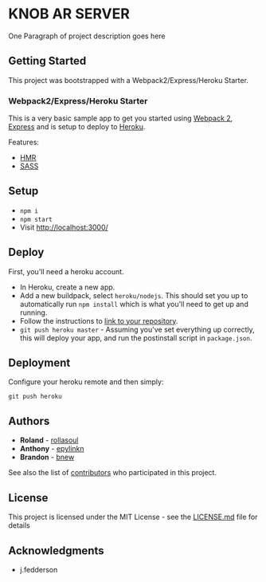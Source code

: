 # KNOB AR SERVER

One Paragraph of project description goes here

## Getting Started

This project was bootstrapped with a Webpack2/Express/Heroku Starter.

### Webpack2/Express/Heroku Starter

This is a very basic sample app to get you started using [Webpack 2](https://webpack.js.org/), [Express](http://expressjs.com/) and is setup to deploy to [Heroku](https://www.heroku.com/).

Features:

* [HMR](https://webpack.js.org/concepts/hot-module-replacement/)
* [SASS](http://sass-lang.com/)

## Setup

- `npm i`
- `npm start`
- Visit [http://localhost:3000/](http://localhost:3000/)

## Deploy

First, you'll need a heroku account.

- In Heroku, create a new app.
- Add a new buildpack, select `heroku/nodejs`. This should set you up to automatically run `npm install` which is what you'll need to get up and running.
- Follow the instructions to [link to your repository](https://devcenter.heroku.com/articles/git).
- `git push heroku master` - Assuming you've set everything up correctly, this will deploy your app, and run the postinstall script in `package.json`.

## Deployment

Configure your heroku remote and then simply:

```
git push heroku
```

## Authors

* **Roland** - [rollasoul](https://github.com/rollasoul)
* **Anthony** - [epylinkn](https://github.com/epylinkn)
* **Brandon** - [bnew](https://github.com/bnew)

See also the list of
[contributors](https://github.com/your/project/contributors) who
participated in this project.

## License

This project is licensed under the MIT License - see the
[LICENSE.md](LICENSE.md) file for details

## Acknowledgments

- j.fedderson

